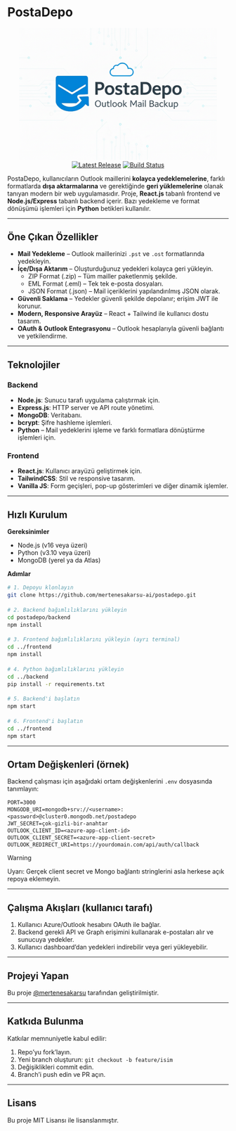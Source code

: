 # PostaDepo

<p align="center">
    <img width="450" alt="PostaDepo Logo" src="https://github.com/mertenesakarsu-ai/postadepo/blob/main/readmelogo.png" /><br />
    <a href="https://github.com/mertenesakarsu-ai/postadepo/releases"><img src="https://img.shields.io/github/release/mertenesakarsu-ai/postadepo" alt="Latest Release"></a>
    <a href="https://github.com/mertenesakarsu-ai/postadepo/actions"><img src="https://github.com/mertenesakarsu-ai/postadepo/actions/workflows/build.yml/badge.svg" alt="Build Status"></a>
</p>

PostaDepo, kullanıcıların Outlook maillerini **kolayca yedeklemelerine**, farklı formatlarda **dışa aktarmalarına** ve gerektiğinde **geri yüklemelerine** olanak tanıyan modern bir web uygulamasıdır. Proje, **React.js** tabanlı frontend ve **Node.js/Express** tabanlı backend içerir. Bazı yedekleme ve format dönüşümü işlemleri için **Python** betikleri kullanılır.

---

## Öne Çıkan Özellikler

* **Mail Yedekleme** – Outlook maillerinizi `.pst` ve `.ost` formatlarında yedekleyin.
* **İçe/Dışa Aktarım** – Oluşturduğunuz yedekleri kolayca geri yükleyin.
  - ZIP Format (.zip) – Tüm mailler paketlenmiş şekilde.
  - EML Format (.eml) – Tek tek e-posta dosyaları.
  - JSON Format (.json) – Mail içeriklerini yapılandırılmış JSON olarak.
* **Güvenli Saklama** – Yedekler güvenli şekilde depolanır; erişim JWT ile korunur.
* **Modern, Responsive Arayüz** – React + Tailwind ile kullanıcı dostu tasarım.
* **OAuth & Outlook Entegrasyonu** – Outlook hesaplarıyla güvenli bağlantı ve yetkilendirme.

---

## Teknolojiler

### Backend

* **Node.js**: Sunucu tarafı uygulama çalıştırmak için.
* **Express.js**: HTTP server ve API route yönetimi.
* **MongoDB**: Veritabanı.
* **bcrypt**: Şifre hashleme işlemleri.
* **Python** – Mail yedeklerini işleme ve farklı formatlara dönüştürme işlemleri için.

### Frontend

* **React.js**: Kullanıcı arayüzü geliştirmek için.
* **TailwindCSS**: Stil ve responsive tasarım.
* **Vanilla JS**: Form geçişleri, pop-up gösterimleri ve diğer dinamik işlemler.

---

## Hızlı Kurulum

**Gereksinimler**

* Node.js (v16 veya üzeri)
* Python (v3.10 veya üzeri)
* MongoDB (yerel ya da Atlas)

**Adımlar**

```bash
# 1. Depoyu klonlayın
git clone https://github.com/mertenesakarsu-ai/postadepo.git

# 2. Backend bağımlılıklarını yükleyin
cd postadepo/backend
npm install

# 3. Frontend bağımlılıklarını yükleyin (ayrı terminal)
cd ../frontend
npm install

# 4. Python bağımlılıklarını yükleyin
cd ../backend
pip install -r requirements.txt

# 5. Backend'i başlatın
npm start

# 6. Frontend'i başlatın
cd ../frontend
npm start
```

---

## Ortam Değişkenleri (örnek)

Backend çalışması için aşağıdaki ortam değişkenlerini `.env` dosyasında tanımlayın:

```
PORT=3000
MONGODB_URI=mongodb+srv://<username>:<password>@cluster0.mongodb.net/postadepo
JWT_SECRET=çok-gizli-bir-anahtar
OUTLOOK_CLIENT_ID=<azure-app-client-id>
OUTLOOK_CLIENT_SECRET=<azure-app-client-secret>
OUTLOOK_REDIRECT_URI=https://yourdomain.com/api/auth/callback
```

> [!WARNING] 
>  Uyarı: Gerçek client secret ve Mongo bağlantı stringlerini asla herkese açık repoya eklemeyin.

---

## Çalışma Akışları (kullanıcı tarafı)

1. Kullanıcı Azure/Outlook hesabını OAuth ile bağlar.
2. Backend gerekli API ve Graph erişimini kullanarak e-postaları alır ve sunucuya yedekler.
3. Kullanıcı dashboard’dan yedekleri indirebilir veya geri yükleyebilir.

---

## Projeyi Yapan

Bu proje [@mertenesakarsu](https://github.com/mertenesakarsu) tarafından geliştirilmiştir.

---

## Katkıda Bulunma

Katkılar memnuniyetle kabul edilir:

1. Repo’yu fork’layın.
2. Yeni branch oluşturun: `git checkout -b feature/isim`
3. Değişiklikleri commit edin.
4. Branch’i push edin ve PR açın.

---

## Lisans

Bu proje MIT Lisansı ile lisanslanmıştır.


